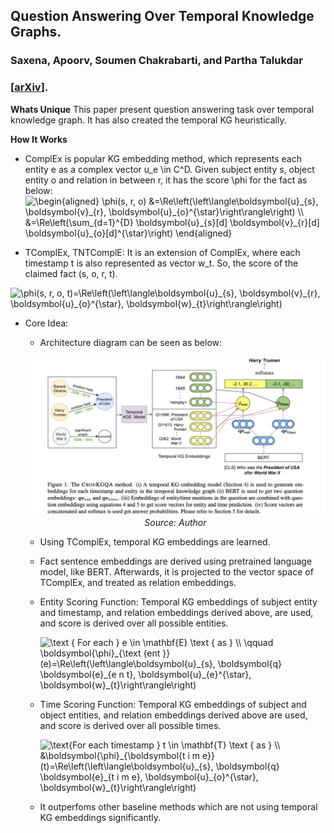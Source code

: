 ## Question Answering Over Temporal Knowledge Graphs.
### Saxena, Apoorv, Soumen Chakrabarti, and Partha Talukdar
### [[arXiv](https://arxiv.org/pdf/2106.01515.pdf)].


**Whats Unique**
This paper present question answering task over temporal knowledge graph. It has also created the temporal KG heuristically.

**How It Works**
* ComplEx is popular KG embedding method, which represents each entity e as a complex vector u_e \in C^D. Given subject entity s, object entity o and relation in between r, it has the score \phi for the fact as below:
<img src="https://i.upmath.me/svg/%5Cbegin%7Baligned%7D%0A%5Cphi(s%2C%20r%2C%20o)%20%26%3D%5CRe%5Cleft(%5Cleft%5Clangle%5Cboldsymbol%7Bu%7D_%7Bs%7D%2C%20%5Cboldsymbol%7Bv%7D_%7Br%7D%2C%20%5Cboldsymbol%7Bu%7D_%7Bo%7D%5E%7B%5Cstar%7D%5Cright%5Crangle%5Cright)%20%5C%5C%0A%26%3D%5CRe%5Cleft(%5Csum_%7Bd%3D1%7D%5E%7BD%7D%20%5Cboldsymbol%7Bu%7D_%7Bs%7D%5Bd%5D%20%5Cboldsymbol%7Bv%7D_%7Br%7D%5Bd%5D%20%5Cboldsymbol%7Bu%7D_%7Bo%7D%5Bd%5D%5E%7B%5Cstar%7D%5Cright)%0A%5Cend%7Baligned%7D" alt="\begin{aligned}
\phi(s, r, o) &amp;=\Re\left(\left\langle\boldsymbol{u}_{s}, \boldsymbol{v}_{r}, \boldsymbol{u}_{o}^{\star}\right\rangle\right) \\
&amp;=\Re\left(\sum_{d=1}^{D} \boldsymbol{u}_{s}[d] \boldsymbol{v}_{r}[d] \boldsymbol{u}_{o}[d]^{\star}\right)
\end{aligned}" />

*  TComplEx, TNTComplE: It is an extension of ComplEx, where each timestamp t is also represented as vector w_t. So, the score of the claimed fact (s, o, r, t). 
<img src="https://i.upmath.me/svg/%20%5Cphi(s%2C%20r%2C%20o%2C%20t)%3D%5CRe%5Cleft(%5Cleft%5Clangle%5Cboldsymbol%7Bu%7D_%7Bs%7D%2C%20%5Cboldsymbol%7Bv%7D_%7Br%7D%2C%20%5Cboldsymbol%7Bu%7D_%7Bo%7D%5E%7B%5Cstar%7D%2C%20%5Cboldsymbol%7Bw%7D_%7Bt%7D%5Cright%5Crangle%5Cright)" alt=" \phi(s, r, o, t)=\Re\left(\left\langle\boldsymbol{u}_{s}, \boldsymbol{v}_{r}, \boldsymbol{u}_{o}^{\star}, \boldsymbol{w}_{t}\right\rangle\right)" />

* Core Idea: 

    * Architecture diagram can be seen as below:
    <p align="center">
        <img width=600 src="images/cronkgqa_arch.png">
        <em>Source: Author</em>
        </p>


    * Using TComplEx, temporal KG embeddings are learned. 
    * Fact sentence embeddings are derived using pretrained language model, like BERT. Afterwards, it is projected to the vector space of TComplEx, and treated as relation embeddings.
    * Entity Scoring Function: Temporal KG embeddings of subject entity and timestamp, and relation embeddings derived above, are used, and score is derived over all possible entities.


        <img src="https://i.upmath.me/svg/%20%0A%5Ctext%20%7B%20For%20each%20%7D%20e%20%5Cin%20%5Cmathbf%7BE%7D%20%5Ctext%20%7B%20as%20%7D%20%5C%5C%0A%5Cqquad%20%5Cboldsymbol%7B%5Cphi%7D_%7B%5Ctext%20%7Bent%20%7D%7D(e)%3D%5CRe%5Cleft(%5Cleft%5Clangle%5Cboldsymbol%7Bu%7D_%7Bs%7D%2C%20%5Cboldsymbol%7Bq%7D%20%5Cboldsymbol%7Be%7D_%7Be%20n%20t%7D%2C%20%5Cboldsymbol%7Bu%7D_%7Be%7D%5E%7B%5Cstar%7D%2C%20%5Cboldsymbol%7Bw%7D_%7Bt%7D%5Cright%5Crangle%5Cright)%0A" alt=" 
\text { For each } e \in \mathbf{E} \text { as } \\
\qquad \boldsymbol{\phi}_{\text {ent }}(e)=\Re\left(\left\langle\boldsymbol{u}_{s}, \boldsymbol{q} \boldsymbol{e}_{e n t}, \boldsymbol{u}_{e}^{\star}, \boldsymbol{w}_{t}\right\rangle\right)
" />

    * Time Scoring Function: Temporal KG embeddings of subject and object entities, and relation embeddings derived above are used, and score is derived over all possible times. 

        <img src="https://i.upmath.me/svg/%0A%5Ctext%7BFor%20each%20timestamp%20%7D%20t%20%5Cin%20%5Cmathbf%7BT%7D%20%5Ctext%20%7B%20as%20%7D%20%5C%5C%0A%26%5Cboldsymbol%7B%5Cphi%7D_%7B%5Cboldsymbol%7Bt%20i%20m%20e%7D%7D(t)%3D%5CRe%5Cleft(%5Cleft%5Clangle%5Cboldsymbol%7Bu%7D_%7Bs%7D%2C%20%5Cboldsymbol%7Bq%7D%20%5Cboldsymbol%7Be%7D_%7Bt%20i%20m%20e%7D%2C%20%5Cboldsymbol%7Bu%7D_%7Bo%7D%5E%7B%5Cstar%7D%2C%20%5Cboldsymbol%7Bw%7D_%7Bt%7D%5Cright%5Crangle%5Cright)%0A" alt="
\text{For each timestamp } t \in \mathbf{T} \text { as } \\
&amp;\boldsymbol{\phi}_{\boldsymbol{t i m e}}(t)=\Re\left(\left\langle\boldsymbol{u}_{s}, \boldsymbol{q} \boldsymbol{e}_{t i m e}, \boldsymbol{u}_{o}^{\star}, \boldsymbol{w}_{t}\right\rangle\right)
" />

    * It outperfoms other baseline methods which are not using temporal KG embeddings significantly.
